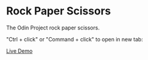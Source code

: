 # Rock Paper Scissors

The Odin Project rock paper scissors.

"Ctrl + click" or "Command + click" to open in new tab:

[Live Demo](https://bileeave.github.io/rock-paper-scissors/)
